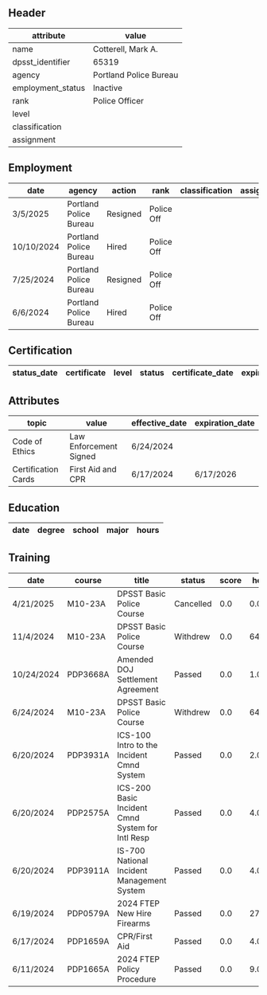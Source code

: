 ## Header
| attribute | value |
| --------- | ----- |
| name | Cotterell, Mark A. |
| dpsst_identifier | 65319 |
| agency | Portland Police Bureau |
| employment_status | Inactive |
| rank | Police Officer |
| level |  |
| classification |  |
| assignment |  |
## Employment
| date | agency | action | rank | classification | assignment |
| ---- | ------ | ------ | ---- | -------------- | ---------- |
| 3/5/2025 | Portland Police Bureau | Resigned | Police Off |  |  |
| 10/10/2024 | Portland Police Bureau | Hired | Police Off |  |  |
| 7/25/2024 | Portland Police Bureau | Resigned | Police Off |  |  |
| 6/6/2024 | Portland Police Bureau | Hired | Police Off |  |  |
## Certification
| status_date | certificate | level | status | certificate_date | expiration_date | probation_date |
| ----------- | ----------- | ----- | ------ | ---------------- | --------------- | -------------- |
## Attributes
| topic | value | effective_date | expiration_date |
| ----- | ----- | -------------- | --------------- |
| Code of Ethics | Law Enforcement Signed | 6/24/2024 |  |
| Certification Cards | First Aid and CPR | 6/17/2024 | 6/17/2026 |
## Education
| date | degree | school | major | hours |
| ---- | ------ | ------ | ----- | ----- |
## Training
| date | course | title | status | score | hours |
| ---- | ------ | ----- | ------ | ----- | ----- |
| 4/21/2025 | M10-23A | DPSST Basic Police Course | Cancelled | 0.0 | 0.00 |
| 11/4/2024 | M10-23A | DPSST Basic Police Course | Withdrew | 0.0 | 640.00 |
| 10/24/2024 | PDP3668A | Amended DOJ Settlement Agreement | Passed | 0.0 | 1.00 |
| 6/24/2024 | M10-23A | DPSST Basic Police Course | Withdrew | 0.0 | 640.00 |
| 6/20/2024 | PDP3931A | ICS-100 Intro to the Incident Cmnd System | Passed | 0.0 | 2.00 |
| 6/20/2024 | PDP2575A | ICS-200 Basic Incident Cmnd System for Intl Resp | Passed | 0.0 | 4.00 |
| 6/20/2024 | PDP3911A | IS-700 National Incident Management System | Passed | 0.0 | 4.00 |
| 6/19/2024 | PDP0579A | 2024 FTEP New Hire Firearms | Passed | 0.0 | 27.00 |
| 6/17/2024 | PDP1659A | CPR/First Aid | Passed | 0.0 | 4.00 |
| 6/11/2024 | PDP1665A | 2024 FTEP Policy  Procedure | Passed | 0.0 | 9.00 |

